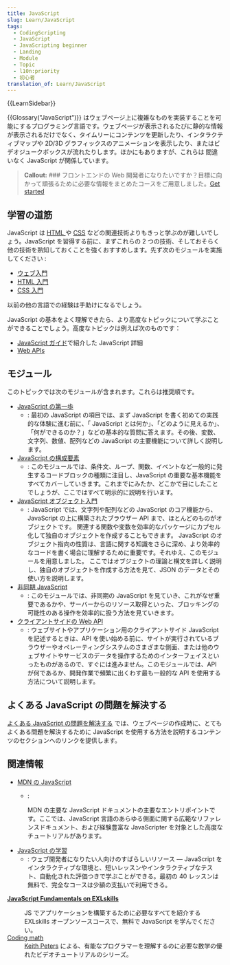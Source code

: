 ```yaml
---
title: JavaScript
slug: Learn/JavaScript
tags:
  - CodingScripting
  - JavaScript
  - JavaScripting beginner
  - Landing
  - Module
  - Topic
  - l10n:priority
  - 初心者
translation_of: Learn/JavaScript
---
```

{{LearnSidebar}}

{{Glossary("JavaScript")}} はウェブページ上に複雑なものを実装することを可能にするプログラミング言語です。ウェブページが表示されるたびに静的な情報が表示されるだけでなく、タイムリーにコンテンツを更新したり、インタラクティブマップや 2D/3D グラフィックスのアニメーションを表示したり、またはビデオジュークボックスが流れたりします。ほかにもありますが、これらは 間違いなく JavaScript が関係しています。

> **Callout:** ### フロントエンドの Web 開発者になりたいですか？目標に向かって頑張るために必要な情報をまとめたコースをご用意しました。[Get started](/ja/docs/Learn/Front-end_web_developer)

## 学習の道筋

JavaScript は [HTML ](/ja/docs/Learn/HTML)や [CSS](/ja/docs/Learn/CSS) などの関連技術よりもきっと学ぶのが難しいでしょう。JavaScript を習得する前に、まずこれらの 2 つの技術、そしておそらく他の技術を熟知しておくことを強くおすすめします。先ず次のモジュールを実施してください :

- [ウェブ入門](/ja/docs/Learn/Getting_started_with_the_web)
- [HTML 入門](/ja/docs/Web/Guide/HTML/Introduction)
- [CSS 入門](/ja/docs/Learn/CSS/Introduction_to_CSS)

以前の他の言語での経験は手助けになるでしょう。

JavaScript の基本をよく理解できたら、より高度なトピックについて学ぶことができることでしょう。高度なトピックは例えば次のものです：

- [JavaScript ガイド](/ja/docs/Web/JavaScript/Guide)で紹介した JavaScript 詳細
- [Web APIs](/ja/docs/Web/API)

## モジュール

このトピックでは次のモジュールが含まれます。これらは推奨順です。

- [JavaScript の第一歩](/ja/docs/Learn/JavaScript/First_steps)
  - : 最初の JavaScript の項目では、まず JavaScript を書く初めての実践的な体験に進む前に、「 JavaScript とは何か」、「どのように見えるか」、「何ができるのか？」などの基本的な質問に答えます。その後、変数、文字列、数値、配列などの JavaScript の主要機能について詳しく説明します。
- [JavaScript の構成要素](/ja/docs/Learn/JavaScript/Building_blocks)
  - : このモジュールでは、条件文、ループ、関数、イベントなど一般的に発生するコードブロックの種類に注目し、JavaScript の重要な基本機能をすべてカバーしていきます。これまでにみたか、どこかで目にしたことでしょうが、ここではすべて明示的に説明を行います。
- [JavaScript オブジェクト入門](/ja/docs/Learn/JavaScript/Objects)
  - : JavaScript では、文字列や配列などの JavaScript のコア機能から、JavaScript の上に構築されたブラウザー API まで、ほとんどのものがオブジェクトです。 関連する関数や変数を効率的なパッケージにカプセル化して独自のオブジェクトを作成することもできます。 JavaScript のオブジェクト指向の性質は、言語に関する知識をさらに深め、より効率的なコードを書く場合に理解するために重要です。それゆえ、このモジュールを用意しました。 ここではオブジェクトの理論と構文を詳しく説明し、独自のオブジェクトを作成する方法を見て、JSON のデータとその使い方を説明します。
- [非同期 JavaScript](/ja/docs/Learn/JavaScript/Asynchronous)
  - : このモジュールでは、非同期の JavaScript を見ていき、これがなぜ重要であるかや、サーバーからのリソース取得といった、ブロッキングの可能性のある操作を効率的に扱う方法を見ていきます。
- [クライアントサイドの Web API](/ja/docs/Learn/JavaScript/Client-side_web_APIs)
  - : ウェブサイトやアプリケーション用のクライアントサイド JavaScript を記述するときは、API を使い始める前に、サイトが実行されているブラウザーやオペレーティングシステムのさまざまな側面、または他のウェブサイトやサービスのデータを操作するためのインターフェイスといったものがあるので、すぐには進みません。このモジュールでは、API が何であるか、開発作業で頻繁に出くわす最も一般的な API を使用する方法について説明します。

## よくある JavaScript の問題を解決する

[よくある JavaScript の問題を解決する](/ja/docs/Learn/JavaScript/Howto) では、ウェブページの作成時に、とてもよくある問題を解決するために JavaScript を使用する方法を説明するコンテンツのセクションへのリンクを提供します。

## 関連情報

- [MDN の JavaScript](/ja/docs/Web/JavaScript)

  - :&#x20;

    <div class="trans-verified-button-small" dir="ltr" id="gt-res-dir-ctr"><div id="tts_button"><span id="result_box" lang="ja"><span>MDN の主要な JavaScript ドキュメントの主要なエントリポイントです。ここでは、JavaScript 言語のあらゆる側面に関する広範なリファレンスドキュメント、および経験豊富な JavaScripter を対象とした高度なチュートリアルがあります。</span></span></div></div>

<!---->

- [JavaScript の学習](https://learnjavascript.online/)
  - : ウェブ開発者になりたい人向けのすばらしいリソース — JavaScript をインタラクティブな環境と、短いレッスンやインタラクティブなテスト、自動化された評価つきで学ぶことができる。最初の 40 レッスンは無料で、完全なコースは少額の支払いで利用できる。

**[JavaScript Fundamentals on EXLskills](https://exlskills.com/learn-en/courses/javascript-fundamentals-basics_javascript)**

<dl><dd>JS でアプリケーションを構築するために必要なすべてを紹介する EXLskills オープンソースコースで、無料で JavaScript を学んでください。</dd><dt><a href="https://www.youtube.com/user/codingmath">Coding math</a></dt><dd><a href="https://twitter.com/bit101">Keith Peters</a> による、有能なプログラマーを理解するのに必要な数学の優れたビデオチュートリアルのシリーズ。</dd></dl>
